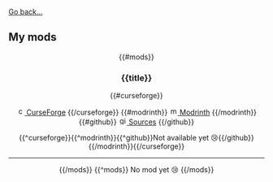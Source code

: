 [Go back...](https://github.com/ate47)

## My mods

<center>

{{#mods}}

### {{title}}

{{#curseforge}}

[<img src="imgs/curseforge.png" alt="curseforge" width="16"/> CurseForge]({{{url}}})
{{/curseforge}}
{{#modrinth}}
[<img src="imgs/modrinth.png" alt="modrinth" width="16"/> Modrinth]({{{url}}})
{{/modrinth}}
{{#github}}
[<img src="imgs/github.png" alt="github" width="16"/> Sources]({{[url]}})
{{/github}}

{{^curseforge}}{{^modrinth}}{{^github}}Not available yet 😢{{/github}}{{/modrinth}}{{/curseforge}}

---

{{/mods}}
{{^mods}}
No mod yet 😢
{{/mods}}

<center>
